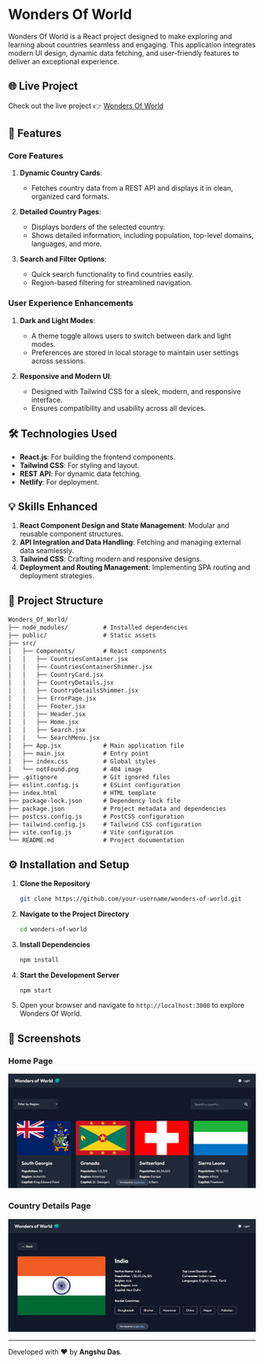 # Wonders Of World

Wonders Of World is a React project designed to make exploring and learning about countries seamless and engaging. This application integrates modern UI design, dynamic data fetching, and user-friendly features to deliver an exceptional experience.

## 🌐 Live Project

Check out the live project 👉 [Wonders Of World](https://wonders-of-the-world-project.netlify.app/)

## 🚀 Features

### Core Features

1. **Dynamic Country Cards**:
   - Fetches country data from a REST API and displays it in clean, organized card formats.

2. **Detailed Country Pages**:
   - Displays borders of the selected country.
   - Shows detailed information, including population, top-level domains, languages, and more.

3. **Search and Filter Options**:
   - Quick search functionality to find countries easily.
   - Region-based filtering for streamlined navigation.

### User Experience Enhancements

1. **Dark and Light Modes**:
   - A theme toggle allows users to switch between dark and light modes.
   - Preferences are stored in local storage to maintain user settings across sessions.

2. **Responsive and Modern UI**:
   - Designed with Tailwind CSS for a sleek, modern, and responsive interface.
   - Ensures compatibility and usability across all devices.

## 🛠️ Technologies Used

- **React.js**: For building the frontend components.
- **Tailwind CSS**: For styling and layout.
- **REST API**: For dynamic data fetching.
- **Netlify**: For deployment.

## 💡 Skills Enhanced

1. **React Component Design and State Management**: Modular and reusable component structures.
2. **API Integration and Data Handling**: Fetching and managing external data seamlessly.
3. **Tailwind CSS**: Crafting modern and responsive designs.
4. **Deployment and Routing Management**: Implementing SPA routing and deployment strategies.

## 📂 Project Structure

```
Wonders_Of_World/
├── node_modules/          # Installed dependencies
├── public/                # Static assets
├── src/
│   ├── Components/        # React components
│   │   ├── CountriesContainer.jsx
│   │   ├── CountriesContainerShimmer.jsx
│   │   ├── CountryCard.jsx
│   │   ├── CountryDetails.jsx
│   │   ├── CountryDetailsShimmer.jsx
│   │   ├── ErrorPage.jsx
│   │   ├── Footer.jsx
│   │   ├── Header.jsx
│   │   ├── Home.jsx
│   │   ├── Search.jsx
│   │   └── SearchMenu.jsx
│   ├── App.jsx            # Main application file
│   ├── main.jsx           # Entry point
│   ├── index.css          # Global styles
│   └── notFound.png       # 404 image
├── .gitignore             # Git ignored files
├── eslint.config.js       # ESLint configuration
├── index.html             # HTML template
├── package-lock.json      # Dependency lock file
├── package.json           # Project metadata and dependencies
├── postcss.config.js      # PostCSS configuration
├── tailwind.config.js     # Tailwind CSS configuration
├── vite.config.js         # Vite configuration
└── README.md              # Project documentation
```

## ⚙️ Installation and Setup

1. **Clone the Repository**
   ```bash
   git clone https://github.com/your-username/wonders-of-world.git
   ```

2. **Navigate to the Project Directory**
   ```bash
   cd wonders-of-world
   ```

3. **Install Dependencies**
   ```bash
   npm install
   ```

4. **Start the Development Server**
   ```bash
   npm start
   ```

5. Open your browser and navigate to `http://localhost:3000` to explore Wonders Of World.

## 📸 Screenshots

### Home Page
![Home Page](src/assets/screenshots/homepage.png)

### Country Details Page
![Country Details](src/assets/screenshots/country-details.png)

---

Developed with ❤️ by **Angshu Das**.

